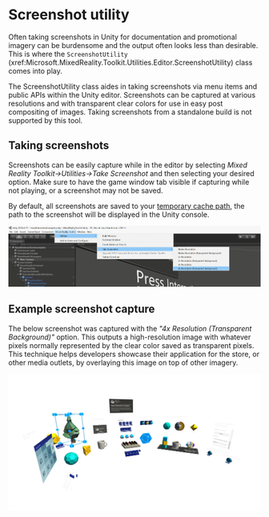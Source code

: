 
# Screenshot utility

Often taking screenshots in Unity for documentation and promotional imagery can be burdensome and the output often looks less than desirable. This is where the `ScreenshotUtility` (xref:Microsoft.MixedReality.Toolkit.Utilities.Editor.ScreenshotUtility) class comes into play.

The ScreenshotUtility class aides in taking screenshots via menu items and public APIs within the Unity editor. Screenshots can be captured at various resolutions and with transparent clear colors for use in easy post compositing of images. Taking screenshots from a standalone build is not supported by this tool.

## Taking screenshots

Screenshots can be easily capture while in the editor by selecting *Mixed Reality Toolkit->Utilities->Take Screenshot* and then selecting your desired option. Make sure to have the game window tab visible if capturing while not playing, or a screenshot may not be saved.

By default, all screenshots are saved to your [temporary cache path](https://docs.unity3d.com/ScriptReference/Application-temporaryCachePath.html), the path to the screenshot will be displayed in the Unity console.

![Screenshot utility menu item](../images/screenshot-utility/MRTK_ScreenshotUtility_Menu_Item.png)

## Example screenshot capture

The below screenshot was captured with the *"4x Resolution (Transparent Background)"* option. This outputs a high-resolution image with whatever pixels normally represented by the clear color saved as transparent pixels. This technique helps developers showcase their application for the store, or other media outlets, by overlaying this image on top of other imagery.

![Screenshot utility capture example](../images/screenshot-utility/MRTK_ScreenshotUtility_Example_Capture.png)
